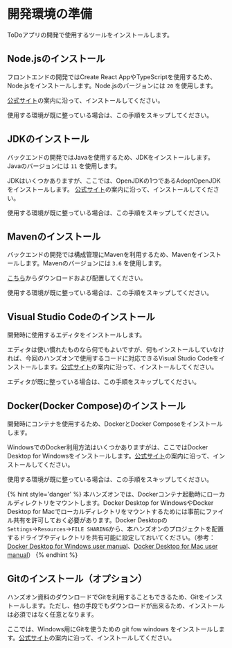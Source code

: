 # 開発環境の準備

ToDoアプリの開発で使用するツールをインストールします。

## Node.jsのインストール

フロントエンドの開発ではCreate React AppやTypeScriptを使用するため、Node.jsをインストールします。Node.jsのバージョンには `20` を使用します。

[公式サイト](https://nodejs.org/)の案内に沿って、インストールしてください。

使用する環境が既に整っている場合は、この手順をスキップしてください。

## JDKのインストール

バックエンドの開発ではJavaを使用するため、JDKをインストールします。Javaのバージョンには `11` を使用します。

JDKはいくつかありますが、ここでは、OpenJDKの1つであるAdoptOpenJDKをインストールします。
[公式サイト](https://adoptium.net/temurin/releases/?version=11)の案内に沿って、インストールしてください。

使用する環境が既に整っている場合は、この手順をスキップしてください。

## Mavenのインストール

バックエンドの開発では構成管理にMavenを利用するため、Mavenをインストールします。Mavenのバージョンには `3.6` を使用します。

[こちら](https://archive.apache.org/dist/maven/maven-3/3.6.3/binaries/)からダウンロードおよび配置してください。

使用する環境が既に整っている場合は、この手順をスキップしてください。

## Visual Studio Codeのインストール

開発時に使用するエディタをインストールします。

エディタは使い慣れたものなら何でもよいですが、何もインストールしていなければ、今回のハンズオンで使用するコードに対応できるVisual Studio Codeをインストールします。[公式サイト](https://azure.microsoft.com/ja-jp/products/visual-studio-code/)の案内に沿って、インストールしてください。

エディタが既に整っている場合は、この手順をスキップしてください。

## Docker(Docker Compose)のインストール

開発時にコンテナを使用するため、DockerとDocker Composeをインストールします。

WindowsでのDocker利用方法はいくつかありますがは、ここではDocker Desktop for Windowsをインストールします。[公式サイト](https://docs.docker.com/docker-for-windows/install/)の案内に沿って、インストールしてください。

使用する環境が既に整っている場合は、この手順をスキップしてください。

{% hint style='danger' %}
本ハンズオンでは、Dockerコンテナ起動時にローカルディレクトリをマウントします。Docker Desktop for WindowsやDocker Desktop for Macでローカルディレクトリをマウントするためには事前にファイル共有を許可しておく必要があります。Docker Desktopの`Settings`→`Resources`→`FILE SHARING`から、本ハンズオンのプロジェクトを配置するドライブやディレクトリを共有可能に設定しておいてください。（参考：[Docker Desktop for Windows user manual](https://docs.docker.com/docker-for-windows/)、[Docker Desktop for Mac user manual](https://docs.docker.com/docker-for-mac/)）
{% endhint %}

## Gitのインストール（オプション）

ハンズオン資料のダウンロードでGitを利用することもできるため、Gitをインストールします。ただし、他の手段でもダウンロードが出来るため、インストールは必須ではなく任意となります。

ここでは、Windows用にGitを使うための git fow windows をインストールします。[公式サイト](https://gitforwindows.org/)の案内に沿って、インストールしてください。